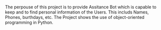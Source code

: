The perpouse of this project is to provide Assitance Bot which is capable to keep and to find personal information of the Users. This includs Names, Phones, burthdays, etc.
The Project shows the use of object-oriented programming in Python.
